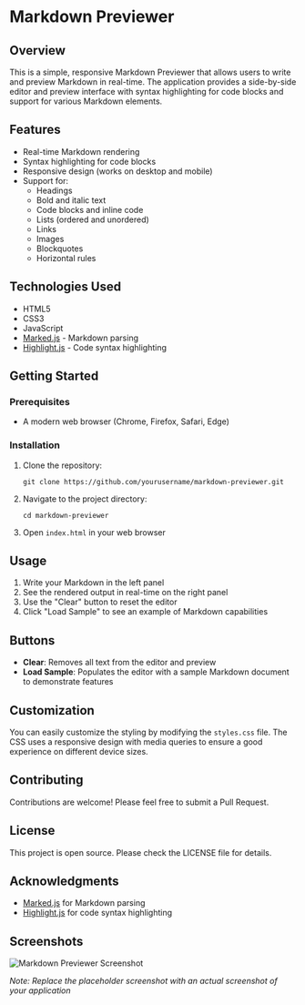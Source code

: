 # Markdown Previewer

## Overview

This is a simple, responsive Markdown Previewer that allows users to write and preview Markdown in real-time. The application provides a side-by-side editor and preview interface with syntax highlighting for code blocks and support for various Markdown elements.

## Features

- Real-time Markdown rendering
- Syntax highlighting for code blocks
- Responsive design (works on desktop and mobile)
- Support for:
  - Headings
  - Bold and italic text
  - Code blocks and inline code
  - Lists (ordered and unordered)
  - Links
  - Images
  - Blockquotes
  - Horizontal rules

## Technologies Used

- HTML5
- CSS3
- JavaScript
- [Marked.js](https://marked.js.org/) - Markdown parsing
- [Highlight.js](https://highlightjs.org/) - Code syntax highlighting

## Getting Started

### Prerequisites

- A modern web browser (Chrome, Firefox, Safari, Edge)

### Installation

1. Clone the repository:
   ```
   git clone https://github.com/yourusername/markdown-previewer.git
   ```

2. Navigate to the project directory:
   ```
   cd markdown-previewer
   ```

3. Open `index.html` in your web browser

## Usage

1. Write your Markdown in the left panel
2. See the rendered output in real-time on the right panel
3. Use the "Clear" button to reset the editor
4. Click "Load Sample" to see an example of Markdown capabilities

## Buttons

- **Clear**: Removes all text from the editor and preview
- **Load Sample**: Populates the editor with a sample Markdown document to demonstrate features

## Customization

You can easily customize the styling by modifying the `styles.css` file. The CSS uses a responsive design with media queries to ensure a good experience on different device sizes.

## Contributing

Contributions are welcome! Please feel free to submit a Pull Request.

## License

This project is open source. Please check the LICENSE file for details.

## Acknowledgments

- [Marked.js](https://marked.js.org/) for Markdown parsing
- [Highlight.js](https://highlightjs.org/) for code syntax highlighting

## Screenshots

![Markdown Previewer Screenshot](https://via.placeholder.com/800x400)

*Note: Replace the placeholder screenshot with an actual screenshot of your application*